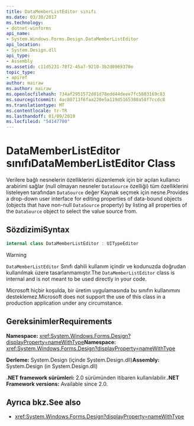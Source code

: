 ```yaml
---
title: DataMemberListEditor sınıfı
ms.date: 03/30/2017
ms.technology:
- dotnet-winforms
api_name:
- System.Windows.Forms.Design.DataMemberListEditor
api_location:
- System.Design.dll
api_type:
- Assembly
ms.assetid: c11d5231-78f2-45a7-9210-3b2d0969370e
topic_type:
- apiref
author: mairaw
ms.author: mairaw
ms.openlocfilehash: 734af2951572d01d78edd44deee7fc5803169c83
ms.sourcegitcommit: 4ac80713f6faa220e5a119d5165308a58f7ccdc8
ms.translationtype: MT
ms.contentlocale: tr-TR
ms.lasthandoff: 01/09/2019
ms.locfileid: "54147700"
---
```

# <a name="datamemberlisteditor-class"></a><span data-ttu-id="569d2-102">DataMemberListEditor sınıfı</span><span class="sxs-lookup"><span data-stu-id="569d2-102">DataMemberListEditor Class</span></span>

<span data-ttu-id="569d2-103">Verilere bağlı nesnelerin özelliklerini düzenlemek için bir açılan kullanıcı arabirimi sağlar (null olmayan nesneler `DataSource` özelliği) tüm özelliklerini listeleyen tarafından `DataSource` değer Kaynak seçmek için nesne.</span><span class="sxs-lookup"><span data-stu-id="569d2-103">Provides a drop-down user interface for editing properties of data-bound objects (objects that have non-null `DataSource` property) by listing all properties of the `DataSource` object to select the value source from.</span></span>  
  
## <a name="syntax"></a><span data-ttu-id="569d2-104">Sözdizimi</span><span class="sxs-lookup"><span data-stu-id="569d2-104">Syntax</span></span>
  
```csharp  
internal class DataMemberListEditor : UITypeEditor
```

> [!WARNING]
> <span data-ttu-id="569d2-105">`DataMemberListEditor` Sınıfı dahili kullanım içindir ve kodunuzda doğrudan kullanılmak üzere tasarlanmamıştır.</span><span class="sxs-lookup"><span data-stu-id="569d2-105">The `DataMemberListEditor` class is internal and is not meant to be used directly in your code.</span></span>
> 
> <span data-ttu-id="569d2-106">Microsoft hiçbir koşulda, bir üretim uygulamasında bu sınıfın kullanımını desteklemez.</span><span class="sxs-lookup"><span data-stu-id="569d2-106">Microsoft does not support the use of this class in a production application under any circumstance.</span></span>
  
## <a name="requirements"></a><span data-ttu-id="569d2-107">Gereksinimler</span><span class="sxs-lookup"><span data-stu-id="569d2-107">Requirements</span></span>

<span data-ttu-id="569d2-108">**Namespace:** <xref:System.Windows.Forms.Design?displayProperty=nameWithType></span><span class="sxs-lookup"><span data-stu-id="569d2-108">**Namespace:** <xref:System.Windows.Forms.Design?displayProperty=nameWithType></span></span>  
  
<span data-ttu-id="569d2-109">**Derleme:** System.Design (içinde System.Design.dll)</span><span class="sxs-lookup"><span data-stu-id="569d2-109">**Assembly:** System.Design (in System.Design.dll)</span></span>  
  
<span data-ttu-id="569d2-110">**.NET framework sürümleri:** 2.0 sürümünden itibaren kullanılabilir.</span><span class="sxs-lookup"><span data-stu-id="569d2-110">**.NET Framework versions:** Available since 2.0.</span></span>  
  
## <a name="see-also"></a><span data-ttu-id="569d2-111">Ayrıca bkz.</span><span class="sxs-lookup"><span data-stu-id="569d2-111">See also</span></span>

- <xref:System.Windows.Forms.Design?displayProperty=nameWithType>
